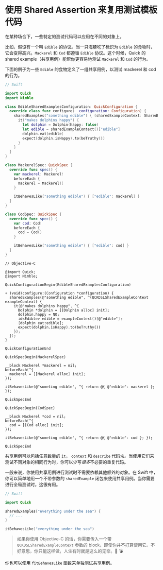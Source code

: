 # 使用 Shared Assertion 来复用测试模板代码

在某种场合下，一些特定的测试代码可以应用在不同的对象上。

比如，假设有一个叫 `Edible` 的协议。当一只海豚吃了标识为 `Edible` 的食物时，它会变得高兴。`Mackerel` 和 `Cod` 都遵循 `Edible` 协议。这个时候，Quick 的 shared example（共享用例）能帮你更容易地测试 `Mackerel` 和 `Cod` 的行为。

下面的例子为一些 `Edible` 的食物定义了一组共享用例，以测试 mackerel 和 cod 的行为。

```swift
// Swift

import Quick
import Nimble

class EdibleSharedExamplesConfiguration: QuickConfiguration {
  override class func configure(_ configuration: Configuration) {
    sharedExamples("something edible") { (sharedExampleContext: SharedExampleContext) in
      it("makes dolphins happy") {
        let dolphin = Dolphin(happy: false)
        let edible = sharedExampleContext()["edible"]
        dolphin.eat(edible)
        expect(dolphin.isHappy).to(beTruthy())
      }
    }
  }
}

class MackerelSpec: QuickSpec {
  override func spec() {
    var mackerel: Mackerel!
    beforeEach {
      mackerel = Mackerel()
    }

    itBehavesLike("something edible") { ["edible": mackerel] }
  }
}

class CodSpec: QuickSpec {
  override func spec() {
    var cod: Cod!
    beforeEach {
      cod = Cod()
    }

    itBehavesLike("something edible") { ["edible": cod] }
  }
}
```

```objc
// Objective-C

@import Quick;
@import Nimble;

QuickConfigurationBegin(EdibleSharedExamplesConfiguration)

+ (void)configure:(Configuration *configuration) {
  sharedExamples(@"something edible", ^(QCKDSLSharedExampleContext exampleContext) {
    it(@"makes dolphins happy", ^{
      Dolphin *dolphin = [[Dolphin alloc] init];
      dolphin.happy = NO;
      id<Edible> edible = exampleContext()[@"edible"];
      [dolphin eat:edible];
      expect(dolphin.isHappy).to(beTruthy())
    });
  });
}

QuickConfigurationEnd

QuickSpecBegin(MackerelSpec)

__block Mackerel *mackerel = nil;
beforeEach(^{
  mackerel = [[Mackerel alloc] init];
});

itBehavesLike(@"someting edible", ^{ return @{ @"edible": mackerel }; });

QuickSpecEnd

QuickSpecBegin(CodSpec)

__block Mackerel *cod = nil;
beforeEach(^{
  cod = [[Cod alloc] init];
});

itBehavesLike(@"someting edible", ^{ return @{ @"edible": cod }; });

QuickSpecEnd
```

共享用例可以包括任意数量的 `it`， `context` 和 `describe` 代码块。当使用它们来测试不同对象的相同行为时，你可以少写*很多*不必要的重复代码。

一般来说，你使用共享用例进行测试时不需要依赖其他额外的对象。在 Swift 中，你可以简单地用一个不带参数的 `sharedExample` 闭包来使用共享用例。当你需要进行全局测试时，这很有用。

```swift
// Swift

import Quick

sharedExamples("everything under the sea") {
  // ...
}

itBehavesLike("everything under the sea")
```
> 如果你使用 Objective-C 的话，你需要传入一个带 `QCKDSLSharedExampleContext` 参数的 block，即使你并不打算使用它。不好意思，你只能这样做，人生有时就是这么的无奈。:cookie: :bomb:

你也可以使用 `fitBehavesLike` 函数来单独测试共享用例。
